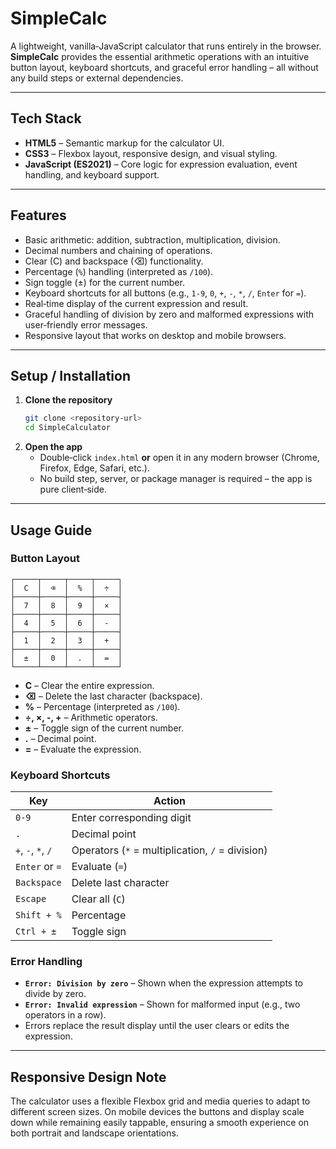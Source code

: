 # SimpleCalc

A lightweight, vanilla‑JavaScript calculator that runs entirely in the browser. **SimpleCalc** provides the essential arithmetic operations with an intuitive button layout, keyboard shortcuts, and graceful error handling – all without any build steps or external dependencies.

---

## Tech Stack

- **HTML5** – Semantic markup for the calculator UI.
- **CSS3** – Flexbox layout, responsive design, and visual styling.
- **JavaScript (ES2021)** – Core logic for expression evaluation, event handling, and keyboard support.

---

## Features

- Basic arithmetic: addition, subtraction, multiplication, division.
- Decimal numbers and chaining of operations.
- Clear (C) and backspace (⌫) functionality.
- Percentage (`%`) handling (interpreted as `/100`).
- Sign toggle (±) for the current number.
- Keyboard shortcuts for all buttons (e.g., `1‑9`, `0`, `+`, `-`, `*`, `/`, `Enter` for `=`).
- Real‑time display of the current expression and result.
- Graceful handling of division by zero and malformed expressions with user‑friendly error messages.
- Responsive layout that works on desktop and mobile browsers.

---

## Setup / Installation

1. **Clone the repository**
   ```bash
   git clone <repository-url>
   cd SimpleCalculator
   ```
2. **Open the app**
   - Double‑click `index.html` **or** open it in any modern browser (Chrome, Firefox, Edge, Safari, etc.).
   - No build step, server, or package manager is required – the app is pure client‑side.

---

## Usage Guide

### Button Layout
```
┌─────┬─────┬─────┬─────┐
│  C  │  ⌫  │  %  │  ÷  │
├─────┼─────┼─────┼─────┤
│  7  │  8  │  9  │  ×  │
├─────┼─────┼─────┼─────┤
│  4  │  5  │  6  │  -  │
├─────┼─────┼─────┼─────┤
│  1  │  2  │  3  │  +  │
├─────┼─────┼─────┼─────┤
│  ±  │  0  │  .  │  =  │
└─────┴─────┴─────┴─────┘
```
- **C** – Clear the entire expression.
- **⌫** – Delete the last character (backspace).
- **%** – Percentage (interpreted as `/100`).
- **÷, ×, -, +** – Arithmetic operators.
- **±** – Toggle sign of the current number.
- **.** – Decimal point.
- **=** – Evaluate the expression.

### Keyboard Shortcuts
| Key | Action |
|-----|--------|
| `0‑9` | Enter corresponding digit |
| `.` | Decimal point |
| `+`, `-`, `*`, `/` | Operators (`*` = multiplication, `/` = division) |
| `Enter` or `=` | Evaluate (`=`) |
| `Backspace` | Delete last character |
| `Escape` | Clear all (`C`) |
| `Shift + %` | Percentage |
| `Ctrl + ±` | Toggle sign |

### Error Handling
- **`Error: Division by zero`** – Shown when the expression attempts to divide by zero.
- **`Error: Invalid expression`** – Shown for malformed input (e.g., two operators in a row).
- Errors replace the result display until the user clears or edits the expression.

---

## Responsive Design Note

The calculator uses a flexible Flexbox grid and media queries to adapt to different screen sizes. On mobile devices the buttons and display scale down while remaining easily tappable, ensuring a smooth experience on both portrait and landscape orientations.





